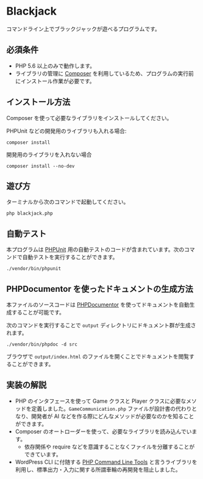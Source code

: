 # Blackjack

コマンドライン上でブラックジャックが遊べるプログラムです。

## 必須条件

- PHP 5.6 以上のみで動作します。
- ライブラリの管理に [Composer](https://getcomposer.org/) を利用しているため、プログラムの実行前にインストール作業が必要です。

## インストール方法

Composer を使って必要なライブラリをインストールしてください。

PHPUnit などの開発用のライブラリも入れる場合:

```shell
composer install
```

開発用のライブラリを入れない場合

```shell
composer install --no-dev
```

## 遊び方

ターミナルから次のコマンドで起動してください。

```shell
php blackjack.php
```

## 自動テスト

本プログラムは [PHPUnit](https://phpunit.de/) 用の自動テストのコードが含まれています。次のコマンドで自動テストを実行することができます。

```shell
./vendor/bin/phpunit
```

## PHPDocumentor を使ったドキュメントの生成方法

本ファイルのソースコードは [PHPDocumentor](https://www.phpdoc.org/) を使ってドキュメントを自動生成することが可能です。

次のコマンドを実行することで `output` ディレクトリにドキュメント群が生成されます。

```shell
./vendor/bin/phpdoc -d src
````

ブラウザで `output/index.html` のファイルを開くことでドキュメントを閲覧することができます。

## 実装の解説

- PHP のインタフェースを使って Game クラスと Player クラスに必要なメソッドを定義しました。`GameCommunication.php` ファイルが設計書の代わりとなり、開発者が AI などを作る際にどんなメソッドが必要なのかを知ることができます。
- Composer のオートローダーを使って、必要なライブラリを読み込んでいます。
  - 依存関係や require などを意識することなくファイルを分離することができています。
- WordPress CLI に付随する [PHP Command Line Tools](https://github.com/wp-cli/php-cli-tools) と言うライブラリを利用し、標準出力・入力に関する所謂車輪の再開発を阻止しました。